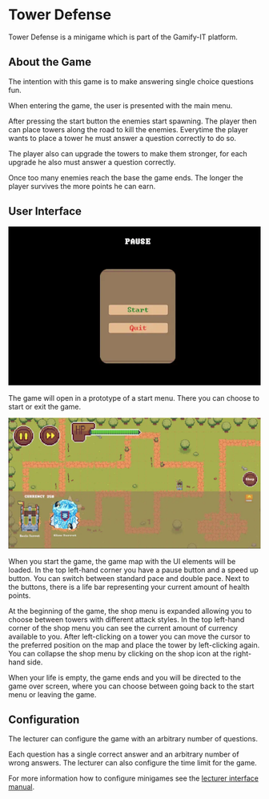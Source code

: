 # Tower Defense

Tower Defense is a minigame which is part of the Gamify-IT platform.

## About the Game

The intention with this game is to make answering single choice questions fun.

When entering the game, the user is presented with the main menu.


After pressing the start button the enemies start spawning. The player then can place towers along the road to kill the enemies. Everytime the player wants to place a tower he must answer a question correctly to do so.

The player also can upgrade the towers to make them stronger, for each upgrade he also must answer a question correctly.


Once too many enemies reach the base the game ends. The longer the player survives the more points he can earn. 

## User Interface

![Start menu](assets/tower-defense-start-menu.webp)

The game will open in a prototype of a start menu. There you can choose to start or exit the game.

![Game UI](assets/tower-defense-ui.webp)

When you start the game, the game map with the UI elements will be loaded. In the top left-hand corner you have a pause button and a speed up button. You can switch between standard pace and double pace. Next to the buttons, there is a life bar representing your current amount of health points.

At the beginning of the game, the shop menu is expanded allowing you to choose between towers with different attack styles. In the top left-hand corner of the shop menu you can see the current amount of currency available to you. After left-clicking on a tower you can move the cursor to the preferred position on the map and place the tower by left-clicking again. You can collapse the shop menu by clicking on the shop icon at the right-hand side.

When your life is empty, the game ends and you will be directed to the game over screen, where you can choose between going back to the start menu or leaving the game.

## Configuration

The lecturer can configure the game with an arbitrary number of questions.

Each question has a single correct answer and an arbitrary number of wrong answers.
The lecturer can also configure the time limit for the game.

For more information how to configure minigames see the [lecturer interface manual](../lecturer-interface/README.md).
